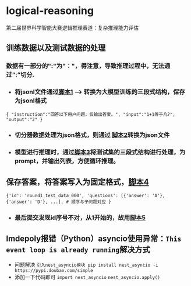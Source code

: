 # logical-reasoning
第二届世界科学智能大赛逻辑推理赛道：复杂推理能力评估

## 训练数据以及测试数据的处理
### 数据有一部分的":"为"："，得注意，导致推理过程中，无法通过“:”切分.

* ### 将jsonl文件通过[脚本1](https://github.com/shiqiyio/logical-reasoning/blob/main/handle_data.py) —> 转换为大模型训练的三段式结构，保存为jsonl格式
`{
    "instruction":"回答以下用户问题，仅输出答案。",
    "input":"1+1等于几?",
    "output":"2"
}`
* ### 切分器数据处理为json格式，则通过 [脚本2](https://github.com/shiqiyio/logical-reasoning/blob/main/jsonl2json.py)转换为json文件
* ### 模型进行推理时，通过[脚本3](https://github.com/shiqiyio/logical-reasoning/blob/main/prompt_gen.py)将测试集的三段式结构进行处理，为prompt，并输出列表，方便循环推理。

## 保存答案，将答案写入为固定格式，[脚本4](https://github.com/shiqiyio/logical-reasoning/blob/main/trans.py)
`{'id': 'round1_test_data_000',
 'questions': [{'answer': 'A'}, {'answer': 'D'}, ...], # 顺序与子问题对应
}`

* ### 最后提交发现id序号不对，从1开始的，故用[脚本5](https://github.com/shiqiyio/logical-reasoning/blob/main/id-1.py)



## lmdepoly报错（Python）asyncio使用异常：`This event loop is already running`解决方式
* 问题解决
`引入nest_asyncio模块
pip install nest_asyncio -i https://pypi.douban.com/simple`
* 添加一下代码即可
  `import nest_asyncio`
  `nest_asyncio.apply()`
